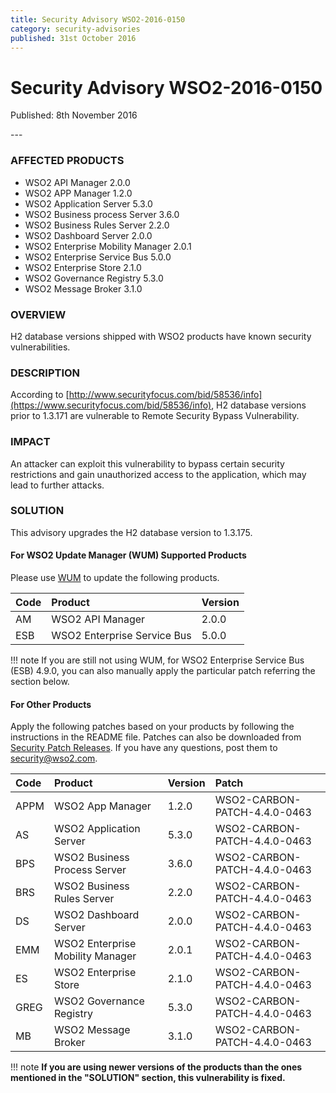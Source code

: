```yaml
---
title: Security Advisory WSO2-2016-0150
category: security-advisories
published: 31st October 2016
---
```


# Security Advisory WSO2-2016-0150

<p class="doc-version">Published: 8th November 2016</p>
---

### AFFECTED PRODUCTS
* WSO2 API Manager 2.0.0 
* WSO2 APP Manager 1.2.0 
* WSO2 Application Server 5.3.0 
* WSO2 Business process Server 3.6.0 
* WSO2 Business Rules Server 2.2.0 
* WSO2 Dashboard Server 2.0.0 
* WSO2 Enterprise Mobility Manager 2.0.1
* WSO2 Enterprise Service Bus 5.0.0 
* WSO2 Enterprise Store 2.1.0 
* WSO2 Governance Registry 5.3.0 
* WSO2 Message Broker 3.1.0


### OVERVIEW
H2 database versions shipped with WSO2 products have known security vulnerabilities.


### DESCRIPTION
According to [http://www.securityfocus.com/bid/58536/info](https://www.securityfocus.com/bid/58536/info), H2 database versions prior to 1.3.171 are vulnerable to Remote Security Bypass Vulnerability.


### IMPACT
An attacker can exploit this vulnerability to bypass certain security restrictions and gain unauthorized access to the application, which may lead to further attacks. 


### SOLUTION
This advisory upgrades the H2 database version to 1.3.175.

#### For WSO2 Update Manager (WUM) Supported Products
Please use [WUM](https://wso2.com/updates/wum/) to update the following products.


| **Code** | **Product** | **Version** |
| :--- | :------ | :------ |
| AM | WSO2 API Manager | 2.0.0 |
| ESB | WSO2 Enterprise Service Bus | 5.0.0 |


!!! note
    If you are still not using WUM, for WSO2 Enterprise Service Bus (ESB) 4.9.0, you can also manually apply the particular patch referring the section below.

#### For Other Products
Apply the following patches based on your products by following the instructions in the README file. Patches can also be downloaded from [Security Patch Releases](https://wso2.com/security-patch-releases/). If you have any questions, post them to <security@wso2.com>.


| **Code** | **Product** | **Version** | **Patch** |
| :--- | :------ | :------ | :---- |
| APPM | WSO2 App Manager | 1.2.0 | WSO2-CARBON-PATCH-4.4.0-0463 |
| AS | WSO2 Application Server | 5.3.0 | WSO2-CARBON-PATCH-4.4.0-0463 |
| BPS | WSO2 Business Process Server | 3.6.0 | WSO2-CARBON-PATCH-4.4.0-0463 |
| BRS | WSO2 Business Rules Server | 2.2.0 | WSO2-CARBON-PATCH-4.4.0-0463 |
| DS | WSO2 Dashboard Server | 2.0.0 | WSO2-CARBON-PATCH-4.4.0-0463 |
| EMM | WSO2 Enterprise Mobility Manager | 2.0.1 | WSO2-CARBON-PATCH-4.4.0-0463 |
| ES | WSO2 Enterprise Store | 2.1.0 | WSO2-CARBON-PATCH-4.4.0-0463 |
| GREG | WSO2 Governance Registry | 5.3.0 | WSO2-CARBON-PATCH-4.4.0-0463 |
| MB | WSO2 Message Broker | 3.1.0 | WSO2-CARBON-PATCH-4.4.0-0463 |


!!! note
    **If you are using newer versions of the products than the ones mentioned in the "SOLUTION" section, this vulnerability is fixed.**
